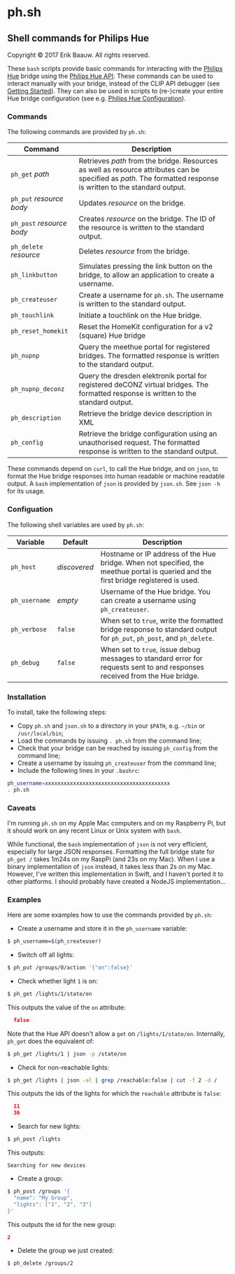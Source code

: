 # ph.sh

## Shell commands for Philips Hue
Copyright © 2017 Erik Baauw. All rights reserved.

These `bash` scripts provide basic commands for interacting with the [Philips Hue](http://www2.meethue.com/) bridge using the [Philips Hue API](https://developers.meethue.com/philips-hue-api).  These commands can be used to interact manually with your bridge, instead of the CLIP API debugger (see [Getting Started](https://developers.meethue.com/documentation/getting-started)).  They can also be used in scripts to (re-)create your entire Hue bridge configuration (see e.g. [Philips Hue Configuration](http://github.com/ebaauw)).

### Commands
The following commands are provided by `ph.sh`:

Command | Description
-------- | -----------
`ph_get` _path_ | Retrieves _path_ from the bridge.  Resources as well as resource attributes can be specified as _path_.  The formatted response is written to the standard output.
`ph_put` _resource_ _body_ | Updates _resource_ on the bridge.
`ph_post` _resource_ _body_ | Creates _resource_ on the bridge.  The ID of the resource is written to the standard output.
`ph_delete` _resource_ | Deletes _resource_ from the bridge.
`ph_linkbutton` | Simulates pressing the link button on the bridge, to allow an application to create a username.
`ph_createuser` | Create a username for `ph.sh`.  The username is written to the standard output.
`ph_touchlink` | Initiate a touchlink on the Hue bridge.
`ph_reset_homekit` | Reset the HomeKit configuration for a v2 (square) Hue bridge
`ph_nupnp` | Query the meethue portal for registered bridges.  The formatted response is written to the standard output.
`ph_nupnp_deconz` | Query the dresden elektronik portal for registered deCONZ virtual bridges.  The formatted response is written to the standard output.
`ph_description` | Retrieve the bridge device description in XML
`ph_config` | Retrieve the bridge configuration using an unauthorised request.  The formatted response is written to the standard output.

These commands depend on `curl`, to call the Hue bridge, and on `json`, to format the Hue bridge responses into human readable or machine readable output.  A `bash` implementation of `json` is provided by `json.sh`.  See `json -h` for its usage.

### Configuation
The following shell variables are used by `ph.sh`:

Variable | Default | Description
-------- | -------| -----------
`ph_host` | _discovered_ | Hostname or IP address of the Hue bridge.  When not specified, the meethue portal is queried and the first bridge registered is used.
`ph_username` | _empty_ | Username of the Hue bridge.  You can create a username using `ph_createuser`.
`ph_verbose` | `false` | When set to `true`, write the formatted bridge response to standard output for `ph_put`, `ph_post`, and `ph_delete`.
`ph_debug` | `false` | When set to `true`, issue debug messages to standard error for requests sent to and responses received from the Hue bridge.

### Installation
To install, take the following steps:
- Copy `ph.sh` and `json.sh` to a directory in your `$PATH`, e.g. `~/bin` or `/usr/local/bin`;
- Load the commands by issuing `. ph.sh` from the command line;
- Check that your bridge can be reached by issuing `ph_config` from the command line;
- Create a username by issuing `ph_createuser` from the command line;
- Include the following lines in your `.bashrc`:
```sh
ph_username=xxxxxxxxxxxxxxxxxxxxxxxxxxxxxxxxxxxxxxxx
. ph.sh
```

### Caveats
I'm running `ph.sh` on my Apple Mac computers and on my Raspberry Pi, but it should work on any recent Linux or Unix system with `bash`.

While functional, the `bash` implementation of `json` is not very efficient, especially for large JSON responses.  Formatting the full bridge state for `ph_get /` takes 1m24s on my RaspPi (and 23s on my Mac).  When I use a binary implementation of `json` instead, it takes less than 2s on my Mac.  However, I've written this implementation in Swift, and I haven't ported it to other platforms.  I should probably have created a NodeJS implementation...

### Examples
Here are some examples how to use the commands provided by `ph.sh`:
- Create a username and store it in the `ph_username` variable:
```sh
$ ph_username=$(ph_createuser)
```
- Switch off all lights:
```sh
$ ph_put /groups/0/action '{"on":false}'
```
- Check whether light `1` is on:
```sh
$ ph_get /lights/1/state/on
```
  This outputs the value of the `on` attribute:
```json
  false
```
Note that the Hue API doesn't allow a `get` on `/lights/1/state/on`.  Internally, `ph_get` does the equivalent of:
```sh
$ ph_get /lights/1 | json -p /state/on
```
- Check for non-reachable lights:
```sh
$ ph_get /lights | json -al | grep /reachable:false | cut -f 2 -d /
```
  This outputs the ids of the lights for which the `reachable` attribute is `false`:
```json
  11
  36
```
- Search for new lights:
```sh
$ ph_post /lights
```
  This outputs:
```
Searching for new devices
```
- Create a group:
```sh
$ ph_post /groups '{
  "name": "My Group",
  "lights": ["1", "2", "3"]  
}'
```
  This outputs the id for the new group:
```json
2
```
- Delete the group we just created:
```sh
$ ph_delete /groups/2
```
